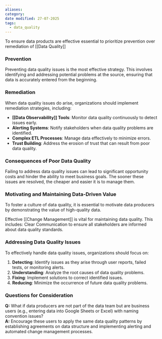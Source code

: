 ```yaml
---
aliases: 
category: 
date modified: 27-07-2025
tags:
  - data_quality
---
```

To ensure data products are effective essential to prioritize prevention over remediation of [[Data Quality]]
### Prevention
Preventing data quality issues is the most effective strategy. This involves identifying and addressing potential problems at the source, ensuring that data is accurately entered from the beginning.

### Remediation
When data quality issues do arise, organizations should implement remediation strategies, including:
- **[[Data Observability]] Tools**: Monitor data quality continuously to detect issues early.
- **Alerting Systems**: Notify stakeholders when data quality problems are identified.
- **Complex ETL Processes**: Manage data effectively to minimize errors.
- **Trust Building**: Address the erosion of trust that can result from poor data quality.

### Consequences of Poor Data Quality
Failing to address data quality issues can lead to significant opportunity costs and hinder the ability to meet business goals. The sooner these issues are resolved, the cheaper and easier it is to manage them.

### Motivating and Maintaining Data-Driven Value

To foster a culture of data quality, it is essential to motivate data producers by demonstrating the value of high-quality data. 

Effective [[Change Management]] is vital for maintaining data quality. This includes: Clear Communication to ensure all stakeholders are informed about data quality standards.

### Addressing Data Quality Issues

To effectively handle data quality issues, organizations should focus on:
1. **Detecting**: Identify issues as they arise through user reports, failed tests, or monitoring alerts.
2. **Understanding**: Analyze the root causes of data quality problems.
3. **Fixing**: Implement solutions to correct identified issues.
4. **Reducing**: Minimize the occurrence of future data quality problems.

### Questions for Consideration
**Q:** What if data producers are not part of the data team but are business users (e.g., entering data into Google Sheets or Excel) with naming convention issues?  
**A:** Encourage these users to apply the same data quality patterns by establishing agreements on data structure and implementing alerting and automated change management processes.

